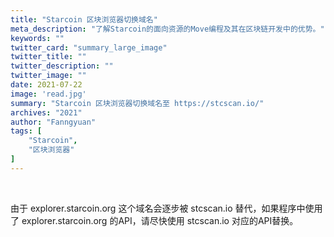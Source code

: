 ```yaml
---
title: "Starcoin 区块浏览器切换域名"
meta_description: "了解Starcoin的面向资源的Move编程及其在区块链开发中的优势。"
keywords: ""
twitter_card: "summary_large_image"
twitter_title: ""
twitter_description: ""
twitter_image: ""
date: 2021-07-22
image: 'read.jpg'
summary: "Starcoin 区块浏览器切换域名至 https://stcscan.io/"
archives: "2021"
author: "Fanngyuan"
tags: [
    "Starcoin",
    "区块浏览器"
]
---
```


<br/>

由于 explorer.starcoin.org 这个域名会逐步被 stcscan.io 替代，如果程序中使用了 explorer.starcoin.org 的API，请尽快使用 stcscan.io 对应的API替换。
